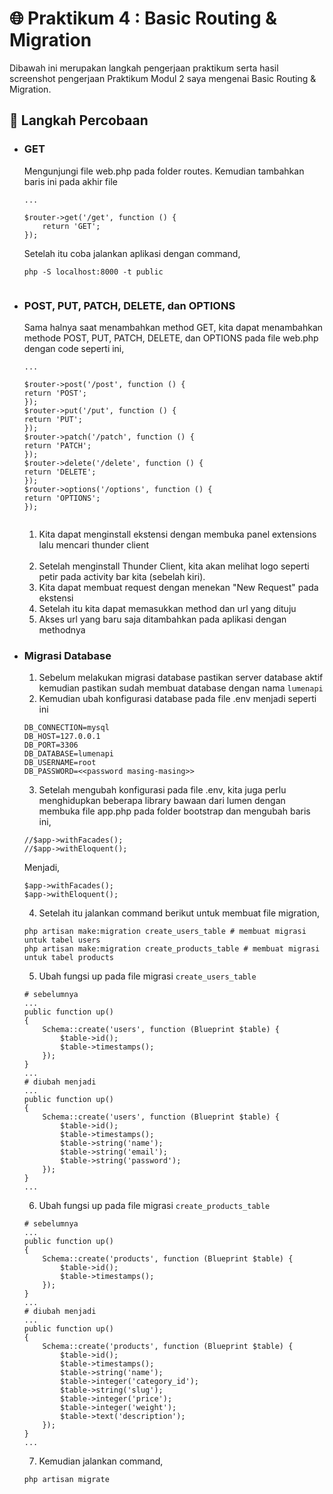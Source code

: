 # :globe_with_meridians: Praktikum 4 : Basic Routing & Migration
Dibawah ini merupakan langkah pengerjaan praktikum serta hasil screenshot pengerjaan Praktikum Modul 2 saya mengenai Basic Routing & Migration.

## :footprints: Langkah Percobaan
* ### GET<br/>
    Mengunjungi file web.php pada folder routes. Kemudian tambahkan baris ini pada akhir file <br/>
    ```
    ...

    $router->get('/get', function () {
        return 'GET';
    });
    ```
    Setelah itu coba jalankan aplikasi dengan command,
    ```
    php -S localhost:8000 -t public
    ```
    ![]()

* ### POST, PUT, PATCH, DELETE, dan OPTIONS<br/>
    Sama halnya saat menambahkan method GET, kita dapat menambahkan methode POST, PUT, PATCH, DELETE, dan OPTIONS pada file web.php dengan code seperti ini,
    ```
    ...

    $router->post('/post', function () {
    return 'POST';
    });
    $router->put('/put', function () {
    return 'PUT';
    });
    $router->patch('/patch', function () {
    return 'PATCH';
    });
    $router->delete('/delete', function () {
    return 'DELETE';
    });
    $router->options('/options', function () {
    return 'OPTIONS';
    });
    ```
    ![]()
    1. Kita dapat menginstall ekstensi dengan membuka panel extensions lalu mencari thunder client <br/>
    ![]()
    2. Setelah menginstall Thunder Client, kita akan melihat logo seperti petir pada activity bar kita (sebelah kiri).<br/>
    3. Kita dapat membuat request dengan menekan "New Request" pada ekstensi<br/>
    4. Setelah itu kita dapat memasukkan method dan url yang dituju<br/>
    5. Akses url yang baru saja ditambahkan pada aplikasi dengan methodnya<br/>

* ### Migrasi Database<br/>
    1. Sebelum melakukan migrasi database pastikan server database aktif kemudian pastikan sudah membuat database dengan nama `lumenapi`<br/>
    2. Kemudian ubah konfigurasi database pada file .env menjadi seperti ini
    ```
    DB_CONNECTION=mysql
    DB_HOST=127.0.0.1
    DB_PORT=3306
    DB_DATABASE=lumenapi
    DB_USERNAME=root
    DB_PASSWORD=<<password masing-masing>>
    ```
    3. Setelah mengubah konfigurasi pada file .env, kita juga perlu menghidupkan beberapa library bawaan dari lumen dengan membuka file app.php pada folder bootstrap dan mengubah baris ini,
    ```
    //$app->withFacades();
    //$app->withEloquent();
    ```
    Menjadi,
    ```
    $app->withFacades();
    $app->withEloquent();
    ```
    4. Setelah itu jalankan command berikut untuk membuat file migration,
    ```
    php artisan make:migration create_users_table # membuat migrasi untuk tabel users
    php artisan make:migration create_products_table # membuat migrasi untuk tabel products
    ```
    5. Ubah fungsi up pada file migrasi `create_users_table`
    ```
    # sebelumnya
    ...
    public function up()
    {
        Schema::create('users', function (Blueprint $table) {
            $table->id();
            $table->timestamps();
        });
    }
    ...
    # diubah menjadi
    ...
    public function up()
    {
        Schema::create('users', function (Blueprint $table) {
            $table->id();
            $table->timestamps();
            $table->string('name');
            $table->string('email');
            $table->string('password');
        });
    }
    ...
    ```
    6. Ubah fungsi up pada file migrasi `create_products_table`
    ```
    # sebelumnya
    ...
    public function up()
    {
        Schema::create('products', function (Blueprint $table) {
            $table->id();
            $table->timestamps();
        });
    }
    ...
    # diubah menjadi
    ...
    public function up()
    {
        Schema::create('products', function (Blueprint $table) {
            $table->id();
            $table->timestamps();
            $table->string('name');
            $table->integer('category_id');
            $table->string('slug');
            $table->integer('price');
            $table->integer('weight');
            $table->text('description');
        });
    }
    ...
    ```
    7. Kemudian jalankan command,
    ```
    php artisan migrate
    ```